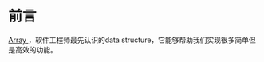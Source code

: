 # 前言

[Array ](https://en.wikipedia.org/wiki/Array_data_structure)，软件工程师最先认识的data structure，它能够帮助我们实现很多简单但是高效的功能。